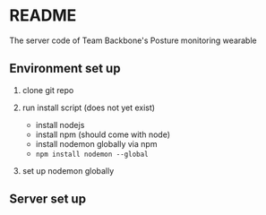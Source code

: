 # README

The server code of Team Backbone's Posture monitoring wearable

## Environment set up

1. clone git repo
2. run install script (does not yet exist)
	- install nodejs
	- install npm (should come with node)
	- install nodemon globally via npm
	- `npm install nodemon --global`

3. set up nodemon globally

## Server set up

